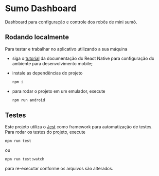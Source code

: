 # Sumo Dashboard

Dashboard para configuração e controle dos robôs de mini sumô.

## Rodando localmente

Para testar e trabalhar no aplicativo utilizando a sua máquina

- siga o [tutorial](https://reactnative.dev/docs/environment-setup?guide=native) da documentação do React Native para configuração do ambiente para desenvolvimento mobile;
- instale as dependências do projeto

  ```bash
  npm i
  ```

- para rodar o projeto em um emulador, execute

  ```bash
  npm run android
  ```

## Testes

Este projeto utiliza o [Jest](https://jestjs.io/pt-BR/) como framework para automatização de testes. Para rodar os testes do projeto, execute

```bash
npm run test
```

ou

```bash
npm run test:watch
```

para re-executar conforme os arquivos são alterados.
